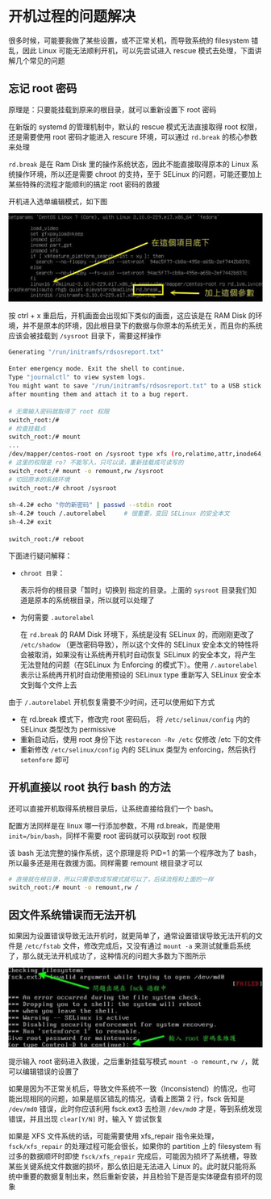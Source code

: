 # 开机过程的问题解决

很多时候，可能要我做了某些设置，或不正常关机，而导致系统的 filesystem 错乱，因此 Linux 可能无法顺利开机，可以先尝试进入 rescue 模式去处理，下面讲解几个常见的问题

## 忘记 root 密码

原理是：只要能挂载到原来的根目录，就可以重新设置下 root 密码

在新版的 systemd 的管理机制中，默认的 rescue 模式无法直接取得 root 权限，还是需要使用 root 密码才能进入 rescure 环境，可以通过 `rd.break` 的核心参数来处理

`rd.break` 是在 Ram Disk 里的操作系统状态，因此不能直接取得原本的 Linux 系统操作环境，所以还是需要 chroot 的支持，至于 SELinux 的问题，可能还要加上某些特殊的流程才能顺利的搞定 root 密码的救援

开机进入选单编辑模式，如下图

![image-20200401114254117](./assets/image-20200401114254117.png)

按 ctrl + x 重启后，开机画面会出现如下类似的画面，这应该是在 RAM Disk 的环境，并不是原本的环境，因此根目录下的数据与你原本的系统无关，而且你的系统应该会被挂载到 `/sysroot` 目录下，需要这样操作

```bash
Generating "/run/initramfs/rdsosreport.txt"

Enter emergency mode. Exit the shell to continue.
Type "journalctl" to view system logs.
You might want to save "/run/initramfs/rdsosreport.txt" to a USB stick or /boot
after mounting them and attach it to a bug report.

# 无需输入密码就取得了 root 权限
switch_root:/# 
# 检查挂载点
switch_root:/# mount
...
/dev/mapper/centos-root on /sysroot type xfs (ro,relatime,attr,inode64,noquo
# 这里的权限是 ro? 不能写入，只可以读，重新挂载成可读写的
switch_root:/# mount -o remount,rw /sysroot
# 切回原本的系统环境
switch_root:/# chroot /sysroot

sh-4.2# echo "你的新密码" | passwd --stdin root
sh-4.2# touch /.autorelabel		# 很重要，变回 SELinux 的安全本文
sh-4.2# exit

switch_root:/# reboot

```

下面进行疑问解释：

- `chroot 目录`：

  表示将你的根目录「暂时」切换到 指定的目录。上面的 `sysroot` 目录我们知道是原本的系统根目录，所以就可以处理了

- 为何需要 `.autorelabel`

  在 `rd.break` 的 RAM Disk 环境下，系统是没有 SELinux 的，而刚刚更改了 `/etc/shadow` （更改密码导致），所以这个文件的 SELinux 安全本文的特性将会被取消，如果没有让系统再开机时自动恢复 SELinux 的安全本文，将产生无法登陆的问题（在SELinux 为 Enforcing 的模式下）。使用 `/.autorelabel`  表示让系统再开机时自动使用预设的 SELinux type 重新写入 SELinux 安全本文到每个文件上去

由于 `/.autorelabel` 开机恢复需要不少时间，还可以使用如下方式

- 在 rd.break 模式下，修改完 root 密码后， 将 `/etc/selinux/config`  内的 SELinux 类型改为 permissive
- 重新启动后，使用 root 身份下达 `restorecon -Rv /etc` 仅修改 /etc 下的文件
- 重新修改 `/etc/selinux/config` 内的 SELinux 类型为 enforcing，然后执行 `setenfore` 即可

## 开机直接以 root 执行 bash 的方法

还可以直接开机取得系统根目录后，让系统直接给我们一个 bash。

配置方法同样是在 linux 哪一行添加参数，不用  rd.break，而是使用 `init=/bin/bash`，同样不需要 root 密码就可以获取到 root 权限

该 bash 无法完整的操作系统，这个原理是将 PID=1 的第一个程序改为了 bash，所以最多还是用在救援方面。同样需要 remount 根目录才可以

```bash
# 直接就在根目录，所以只需要改成写模式就可以了，后续流程和上面的一样
switch_root:/# mount -o remount,rw /
```

## 因文件系统错误而无法开机

如果因为设置错误导致无法开机时，就更简单了，通常设置错误导致无法开机的文件是 `/etc/fstab` 文件，修改完成后，又没有通过  `mount -a`  来测试就重启系统了，那么就无法开机成功了，这种情况的问题大多数为下图所示

![image-20200401131409238](./assets/image-20200401131409238.png)

提示输入 root 密码进入救援，之后重新挂载写模式 `mount -o remount,rw /`，就可以编辑错误的设置了

如果是因为不正常关机后，导致文件系统不一致（Inconsistend）的情况，也可能出现相同的问题，如果是扇区错乱的情况，请看上图第 2 行，fsck 告知是 `/dev/md0` 错误，此时你应该利用 fsck.ext3 去检测 `/dev/md0` 才是，等到系统发现错误，并且出现 `clear[Y/N]` 时，输入 Y 尝试恢复

如果是 XFS 文件系统的话，可能需要使用  xfs_repair 指令来处理，`fsck/xfs_repair` 的处理过程可能会很长，如果你的 partition 上的 filesystem 有过多的数据顺坏时即使 `fsck/xfs_repair` 完成后，可能因为损坏了系统槽，导致某些关键系统文件数据的损坏，那么依旧是无法进入 Linux 的。此时就只能将系统中重要的数据复制出来，然后重新安装，并且检验下是否是实体硬盘有损坏的现象
